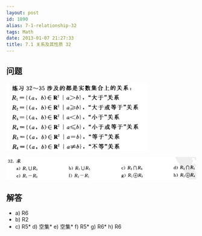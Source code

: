 ```yaml
---
layout: post
id: 1890
alias: 7-1-relationship-32
tags: Math
date: 2013-01-07 21:27:33
title: 7.1 关系及其性质 32
---
```


## 问题

[![image](/user_images/1890-1.png "image")](/user_images/1890-1.png)

[![image](/user_images/1890-3.png "image")](/user_images/1890-3.png)

## 解答

*   a) R6
*   b) R2
*   c) R5*   d) 空集*   e) 空集*   f) R5*   g) R6*   h) R6
